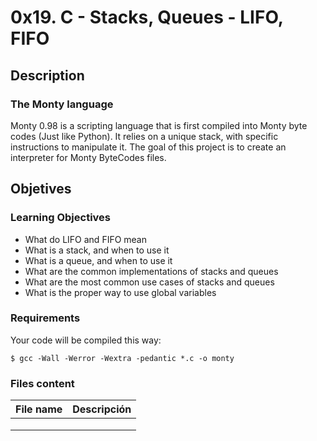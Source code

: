 # 0x19. C - Stacks, Queues - LIFO, FIFO

## Description

### The Monty language

Monty 0.98 is a scripting language that is first compiled into Monty byte codes (Just like Python). It relies on a unique stack, with specific instructions to manipulate it. The goal of this project is to create an interpreter for Monty ByteCodes files.

## Objetives

### Learning Objectives

- What do LIFO and FIFO mean
- What is a stack, and when to use it
- What is a queue, and when to use it
- What are the common implementations of stacks and queues
- What are the most common use cases of stacks and queues
- What is the proper way to use global variables

### Requirements

Your code will be compiled this way:

```
$ gcc -Wall -Werror -Wextra -pedantic *.c -o monty
```

### Files content

| File name | Descripción |
| --------- | ----------- |
|           |             |
|           |             |
|           |             |
